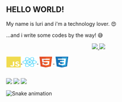 ## HELLO WORLD! ##

My name is Iuri and i'm a technology lover. 😍

...and i write some codes by the way! 😅


<div align="center">
  <a href="https://github.com/iuriborja">
  <img height="180em" src="https://github-readme-stats.vercel.app/api?username=iuriborja&show_icons=true&theme=dark&include_all_commits=true&count_private=true"/>
  <img height="180em" src="https://github-readme-stats.vercel.app/api/top-langs/?username=iuriborja&layout=compact&langs_count=7&theme=dark"/>
</div>
  
  <div style="display: inline_block"><br>
  <img align="center" alt="Iuri-Js" height="30" width="40" src="https://raw.githubusercontent.com/devicons/devicon/master/icons/javascript/javascript-plain.svg">
  <img align="center" alt="Iuri-React" height="30" width="40" src="https://raw.githubusercontent.com/devicons/devicon/master/icons/react/react-original.svg">
  <img align="center" alt="Iuri-HTML" height="30" width="40" src="https://raw.githubusercontent.com/devicons/devicon/master/icons/html5/html5-original.svg">
  <img align="center" alt="Iuri-CSS" height="30" width="40" src="https://raw.githubusercontent.com/devicons/devicon/master/icons/css3/css3-original.svg">
  
</div>
  
  ##
  
<div> 
  
  <a href="https://instagram.com/iuriborja" target="_blank"><img src="https://img.shields.io/badge/-Instagram-%23E4405F?style=for-the-badge&logo=instagram&logoColor=white" target="_blank"></a>
  <a href = "mailto:iuriborja@gmail.com"><img src="https://img.shields.io/badge/-Gmail-%23333?style=for-the-badge&logo=gmail&logoColor=white" target="_blank"></a>
  <a href="https://www.linkedin.com/in/iuri-borja-72a28b171/" target="_blank"><img src="https://img.shields.io/badge/-LinkedIn-%230077B5?style=for-the-badge&logo=linkedin&logoColor=white" target="_blank"></a> 
  
  ![Snake animation](https://github.com/iuriborja/iuriborja/blob/output/github-contribution-grid-snake.svg)
  
  </div>

